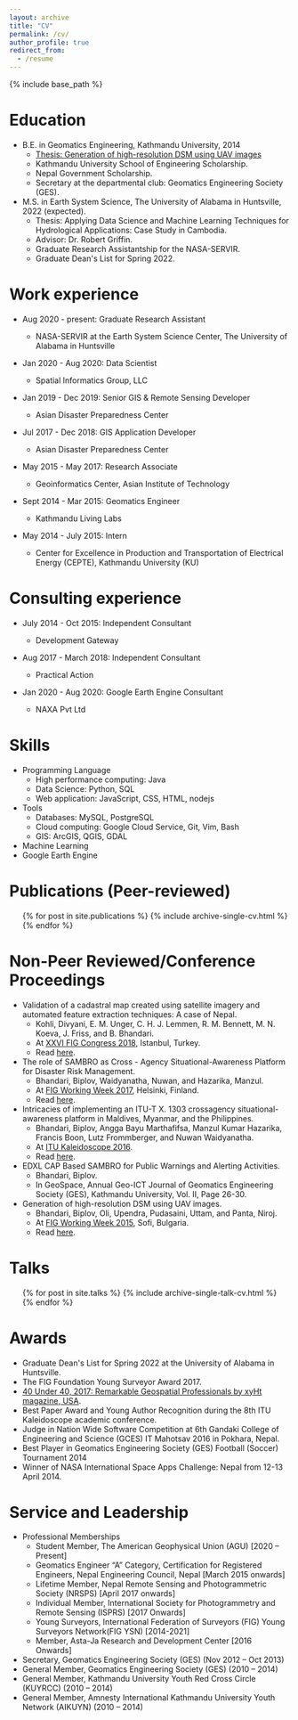 ```yaml
---
layout: archive
title: "CV"
permalink: /cv/
author_profile: true
redirect_from:
  - /resume
---
```


{% include base_path %}

Education
======
* B.E. in Geomatics Engineering, Kathmandu University, 2014
  * [Thesis: Generation of high-resolution DSM using UAV images](https://www.fig.net/resources/proceedings/fig_proceedings/fig2015/papers/ts08c/TS08C_bhandari_oli_et_al_7439.pdf)
  * Kathmandu University School of Engineering Scholarship.
  * Nepal Government Scholarship.
  * Secretary at the departmental club: Geomatics Engineering Society (GES).
* M.S. in Earth System Science, The University of Alabama in Huntsville, 2022 (expected).
  * Thesis: Applying Data Science and Machine Learning Techniques for Hydrological Applications: Case Study in Cambodia.
  * Advisor: Dr. Robert Griffin.
  * Graduate Research Assistantship for the NASA-SERVIR.
  * Graduate Dean's List for Spring 2022.

Work experience
======
* Aug 2020 - present: Graduate Research Assistant
  * NASA-SERVIR at the Earth System Science Center, The University of Alabama in Huntsville

* Jan 2020 - Aug 2020: Data Scientist
  * Spatial Informatics Group, LLC

* Jan 2019 - Dec 2019: Senior GIS & Remote Sensing Developer
  * Asian Disaster Preparedness Center

* Jul 2017 - Dec 2018: GIS Application Developer
  * Asian Disaster Preparedness Center

* May 2015 - May 2017: Research Associate
  * Geoinformatics Center, Asian Institute of Technology

* Sept 2014 - Mar 2015: Geomatics Engineer
  * Kathmandu Living Labs

* May 2014 - July 2015: Intern
  * Center for Excellence in Production and Transportation of Electrical Energy (CEPTE), Kathmandu University (KU)

Consulting experience
======
* July 2014 - Oct 2015: Independent Consultant
  * Development Gateway

* Aug 2017 - March 2018: Independent Consultant
  * Practical Action

* Jan 2020 - Aug 2020: Google Earth Engine Consultant
  * NAXA Pvt Ltd

Skills
======
* Programming Language
  * High performance computing: Java
  * Data Science: Python, SQL
  * Web application: JavaScript, CSS, HTML, nodejs
* Tools
  * Databases: MySQL, PostgreSQL
  * Cloud computing: Google Cloud Service, Git, Vim, Bash
  * GIS: ArcGIS, QGIS, GDAL
* Machine Learning
* Google Earth Engine

Publications (Peer-reviewed)
======
  <ul>{% for post in site.publications %}
    {% include archive-single-cv.html %}
  {% endfor %}</ul>

Non-Peer Reviewed/Conference Proceedings
======
* Validation of a cadastral map created using satellite imagery and automated feature extraction techniques: A case of Nepal.
  * Kohli, Divyani, E. M. Unger, C. H. J. Lemmen, R. M. Bennett, M. N. Koeva, J. Friss, and B. Bhandari.
  * At [XXVI FIG Congress 2018](https://www.fig.net/fig2018/), Istanbul, Turkey.
  * Read [here](http://biplovbhandari.github.io/files/TS08C_kohli_unger_et_al_9566.pdf).
* The role of SAMBRO as Cross - Agency Situational-Awareness Platform for Disaster Risk Management.
  * Bhandari, Biplov, Waidyanatha, Nuwan, and Hazarika, Manzul.
  * At [FIG Working Week 2017](https://www.fig.net/fig2017), Helsinki, Finland.
  * Read [here](http://biplovbhandari.github.io/files/The_role_of_SAMBRO_as_Cross_Agency_Situational_Awareness_Platform_for_Disaster_Risk_Management.pdf).
* Intricacies of implementing an ITU-T X. 1303 crossagency situational-awareness platform in Maldives, Myanmar, and the Philippines.
  * Bhandari, Biplov, Angga Bayu Marthafifsa, Manzul Kumar Hazarika, Francis Boon, Lutz Frommberger, and Nuwan Waidyanatha.
  * At [ITU Kaleidoscope 2016](https://www.itu.int/en/ITU-T/academia/kaleidoscope/2016/Pages/default.aspx).
  * Read [here](http://biplovbhandari.github.io/files/bhandari2016.pdf).
* EDXL CAP Based SAMBRO for Public Warnings and Alerting Activities.
  * Bhandari, Biplov.
  * In GeoSpace, Annual Geo-ICT Journal of Geomatics Engineering Society (GES), Kathmandu University, Vol. II, Page 26-30.
* Generation of high-resolution DSM using UAV images.
  * Bhandari, Biplov, Oli, Upendra, Pudasaini, Uttam, and Panta, Niroj.
  * At [FIG Working Week 2015](https://www.fig.net/fig2015/), Sofi, Bulgaria.
  * Read [here](http://biplovbhandari.github.io/files/TS08C_bhandari_oli_et_al_7439.pdf).


Talks
======
  <ul>{% for post in site.talks %}
    {% include archive-single-talk-cv.html %}
  {% endfor %}</ul>
  
<!-- Teaching
======
  <ul>{% for post in site.teaching %}
    {% include archive-single-cv.html %}
  {% endfor %}</ul> -->
  
Awards
======
* Graduate Dean's List for Spring 2022 at the University of Alabama in Huntsville.
* The FIG Foundation Young Surveyor Award 2017.
* [40 Under 40, 2017: Remarkable Geospatial Professionals by xyHt magazine, USA](http://biplovbhandari.github.io/files/xyht_winter_supplement_2017.pdf).
* Best Paper Award and Young Author Recognition during the 8th ITU Kaleidoscope academic conference.
* Judge in Nation Wide Software Competition at 6th Gandaki College of Engineering and Science (GCES) IT Mahotsav 2016 in Pokhara, Nepal.
* Best Player in Geomatics Engineering Society (GES) Football (Soccer) Tournament 2014
* Winner of NASA International Space Apps Challenge: Nepal from 12-13 April 2014.

Service and Leadership
======
* Professional Memberships
  * Student Member, The American Geophysical Union (AGU) [2020 – Present]
  * Geomatics Engineer “A” Category, Certification for Registered Engineers, Nepal Engineering Council, Nepal [March 2015 onwards]
  * Lifetime Member, Nepal Remote Sensing and Photogrammetric Society (NRSPS) [April 2017 onwards]
  * Individual Member, International Society for Photogrammetry and Remote Sensing (ISPRS) [2017 Onwards]
  * Young Surveyors, International Federation of Surveyors (FIG) Young Surveyors Network(FIG YSN) [2014-2021]
  * Member, Asta-Ja Research and Development Center [2016 Onwards]
* Secretary, Geomatics Engineering Society (GES) (Nov 2012 – Oct 2013)
* General Member, Geomatics Engineering Society (GES) (2010 – 2014)
* General Member, Kathmandu University Youth Red Cross Circle (KUYRCC) (2010 – 2014)
* General Member, Amnesty International Kathmandu University Youth Network (AIKUYN) (2010 – 2014)
